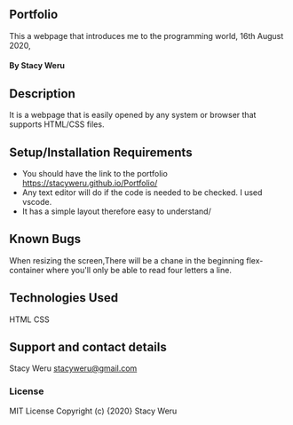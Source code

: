 ## Portfolio

 This a webpage that introduces me to the programming world, 16th August 2020,
#### By Stacy Weru
## Description
It is a webpage that is easily opened by any system or browser that supports HTML/CSS files.
## Setup/Installation Requirements
* You should have the link to the portfolio https://stacyweru.github.io/Portfolio/
* Any text editor will do if the code is needed to be checked. I used vscode.
* It has a simple layout therefore easy to understand/

## Known Bugs
When resizing the screen,There will be a chane in the beginning flex-container where you'll only be able to read four letters a line.
## Technologies Used
HTML
CSS
## Support and contact details
Stacy Weru stacyweru@gmail.com
### License
MIT License
Copyright (c) {2020} Stacy Weru
  
